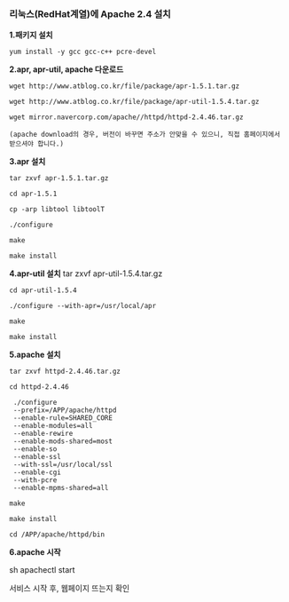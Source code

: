 ### 리눅스(RedHat계열)에 Apache 2.4 설치
 

**1.패키지 설치**

    yum install -y gcc gcc-c++ pcre-devel

 
**2.apr, apr-util, apache 다운로드**

    wget http://www.atblog.co.kr/file/package/apr-1.5.1.tar.gz

    wget http://www.atblog.co.kr/file/package/apr-util-1.5.4.tar.gz

    wget mirror.navercorp.com/apache//httpd/httpd-2.4.46.tar.gz

    (apache download의 경우, 버전이 바꾸면 주소가 안맞을 수 있으니, 직접 홈페이지에서 받으셔야 합니다.)

 

**3.apr 설치**

    tar zxvf apr-1.5.1.tar.gz

    cd apr-1.5.1
    
    cp -arp libtool libtoolT

    ./configure

    make

    make install
    


**4.apr-util 설치**
    tar zxvf apr-util-1.5.4.tar.gz

    cd apr-util-1.5.4

    ./configure --with-apr=/usr/local/apr

    make

    make install



**5.apache 설치**

    tar zxvf httpd-2.4.46.tar.gz

    cd httpd-2.4.46

     ./configure 
     --prefix=/APP/apache/httpd 
     --enable-rule=SHARED_CORE 
     --enable-modules=all 
     --enable-rewire 
     --enable-mods-shared=most 
     --enable-so 
     --enable-ssl 
     --with-ssl=/usr/local/ssl 
     --enable-cgi 
     --with-pcre 
     --enable-mpms-shared=all

    make

    make install

    cd /APP/apache/httpd/bin


**6.apache 시작**

  sh apachectl start
 
  서비스 시작 후, 웹페이지 뜨는지 확인

